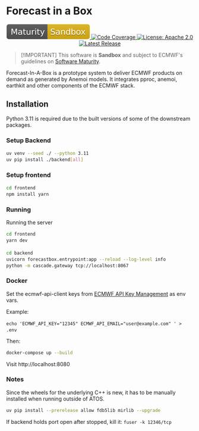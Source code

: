 # Forecast in a Box

<p align="center">
  <a href="https://github.com/ecmwf/codex/raw/refs/heads/main/Project%20Maturity">
    <img src="https://github.com/ecmwf/codex/raw/refs/heads/main/Project%20Maturity/sandbox_badge.svg" alt="Static Badge">
  </a>

<a href="https://codecov.io/gh/ecmwf/forecast-in-a-box">
    <img src="https://codecov.io/gh/ecmwf/forecast-in-a-box/branch/develop/graph/badge.svg" alt="Code Coverage">
  </a>

<a href="https://opensource.org/licenses/apache-2-0">
    <img src="https://img.shields.io/badge/License-Apache%202.0-blue.svg" alt="License: Apache 2.0">
  </a>

<a href="https://github.com/ecmwf/forecast-in-a-box/releases">
    <img src="https://img.shields.io/github/v/release/ecmwf/forecast-in-a-box?color=blue&label=Release&style=flat-square" alt="Latest Release">
  </a>
</p>

> \[!IMPORTANT\]
> This software is **Sandbox** and subject to ECMWF's guidelines on [Software Maturity](https://github.com/ecmwf/codex/raw/refs/heads/main/Project%20Maturity).

Forecast-In-A-Box is a prototype system to deliver ECMWF products on demand as generated by Anemoi models. It integrates pproc, anemoi, earthkit and other components of the ECMWF stack.

## Installation

Python 3.11 is required due to the built versions of some of the downstream packages.

### Setup Backend

```bash
uv venv --seed ./ --python 3.11
uv pip install ./backend[all]
```

### Setup frontend

```bash
cd frontend
npm install yarn
```

### Running

Running the server

```bash
cd frontend
yarn dev

cd backend
uvicorn forecastbox.entrypoint:app --reload --log-level info
python -m cascade.gateway tcp://localhost:8067
```

### Docker

Set the ecmwf-api-client keys from [ECMWF API Key Management](https://api.ecmwf.int/v1/key/) as env vars.

Example:

`echo 'ECMWF_API_KEY="12345"
ECMWF_API_EMAIL="user@example.com"
' > .env`

Then:

```bash
docker-compose up --build
```

Visit http://localhost:8080

### Notes

Since the wheels for the underlying C++ is new, it has to be manually installed
when running outside of ATOS.

```bash
uv pip install --prerelease allow fdb5lib mirlib --upgrade
```

If backend holds port open after stopped, kill it: `fuser -k 12346/tcp`
